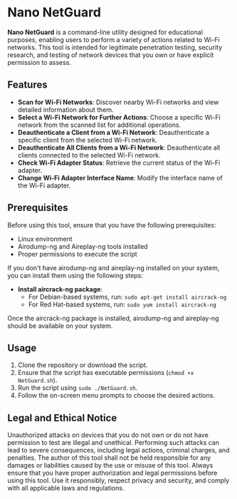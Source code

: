 # Nano NetGuard

**Nano NetGuard** is a command-line utility designed for educational purposes, enabling users to perform a variety of actions related to Wi-Fi networks. This tool is intended for legitimate penetration testing, security research, and testing of network devices that you own or have explicit permission to assess.

## Features

- **Scan for Wi-Fi Networks**: Discover nearby Wi-Fi networks and view detailed information about them.
- **Select a Wi-Fi Network for Further Actions**: Choose a specific Wi-Fi network from the scanned list for additional operations.
- **Deauthenticate a Client from a Wi-Fi Network**: Deauthenticate a specific client from the selected Wi-Fi network.
- **Deauthenticate All Clients from a Wi-Fi Network**: Deauthenticate all clients connected to the selected Wi-Fi network.
- **Check Wi-Fi Adapter Status**: Retrieve the current status of the Wi-Fi adapter.
- **Change Wi-Fi Adapter Interface Name**: Modify the interface name of the Wi-Fi adapter.

## Prerequisites

Before using this tool, ensure that you have the following prerequisites:

- Linux environment
- Airodump-ng and Aireplay-ng tools installed
- Proper permissions to execute the script

If you don't have airodump-ng and aireplay-ng installed on your system, you can install them using the following steps:

- **Install aircrack-ng package**:
  - For Debian-based systems, run: `sudo apt-get install aircrack-ng`
  - For Red Hat-based systems, run: `sudo yum install aircrack-ng`

Once the aircrack-ng package is installed, airodump-ng and aireplay-ng should be available on your system.

## Usage

1. Clone the repository or download the script.
2. Ensure that the script has executable permissions (`chmod +x NetGuard.sh`).
3. Run the script using `sudo ./NetGuard.sh`.
4. Follow the on-screen menu prompts to choose the desired actions.

## Legal and Ethical Notice

Unauthorized attacks on devices that you do not own or do not have permission to test are illegal and unethical. Performing such attacks can lead to severe consequences, including legal actions, criminal charges, and penalties. The author of this tool shall not be held responsible for any damages or liabilities caused by the use or misuse of this tool. Always ensure that you have proper authorization and legal permissions before using this tool. Use it responsibly, respect privacy and security, and comply with all applicable laws and regulations.
